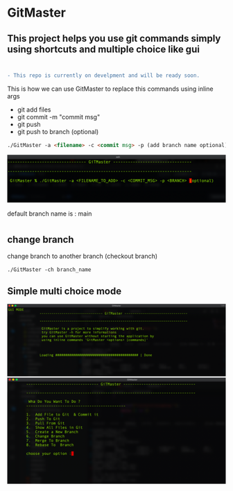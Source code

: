 # GitMaster

## This project helps you use git commands simply using shortcuts and multiple choice like gui

#

```diff
- This repo is currently on develpment and will be ready soon.
```

This is how we can use GitMaster to replace this commands using inline args

-   git add files
-   git commit -m "commit msg"
-   git push
-   git push to branch (optional)

```html
./GitMaster -a <filename> -c <commit msg> -p (add branch name optional)
```
<img src="/Doc/img/img.png" />

default branch name is : main

# 

## change branch
change branch to another branch (checkout branch)
```
./GitMaster -ch branch_name
```
## Simple multi choice mode
<img src="/Doc/img/loading.png" />

<img src="/Doc/img/main.png" />
